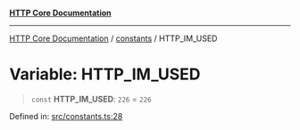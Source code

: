 [**HTTP Core Documentation**](../../README.md)

***

[HTTP Core Documentation](../../README.md) / [constants](../README.md) / HTTP\_IM\_USED

# Variable: HTTP\_IM\_USED

> `const` **HTTP\_IM\_USED**: `226` = `226`

Defined in: [src/constants.ts:28](https://github.com/stonemjs/http-core/blob/6577700bdede2420a5df45a338635c35547070ea/src/constants.ts#L28)
